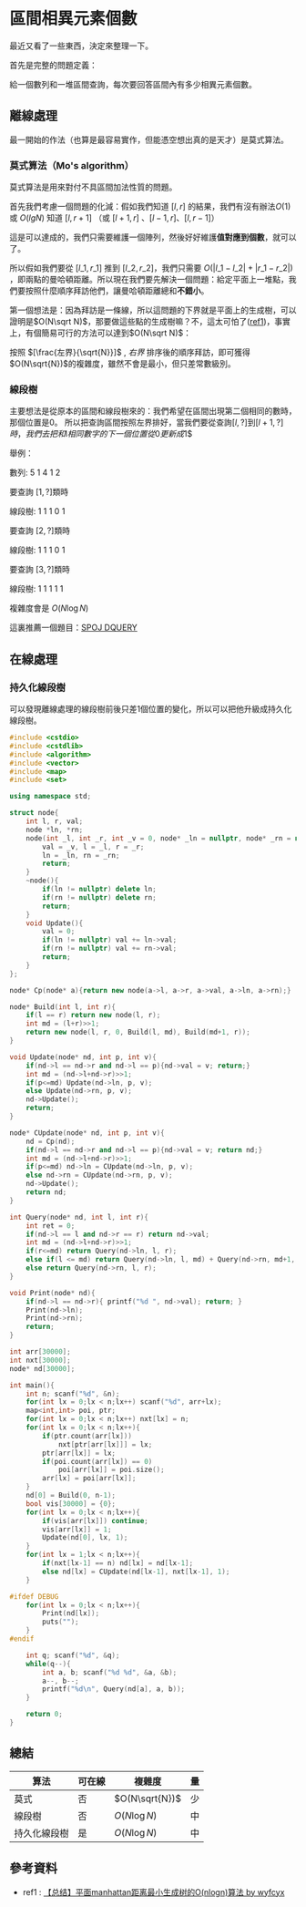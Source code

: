 # 區間相異元素個數

最近又看了一些東西，決定來整理一下。

首先是完整的問題定義：

給一個數列和一堆區間查詢，每次要回答區間內有多少相異元素個數。

## 離線處理

最一開始的作法（也算是最容易實作，但能憑空想出真的是天才）是莫式算法。

### 莫式算法（Mo's algorithm）

莫式算法是用來對付不具區間加法性質的問題。

首先我們考慮一個問題的化減：假如我們知道 $[l, r]$ 的結果，我們有沒有辦法$O(1)$或 $O(lgN)$ 知道 $[l, r+1]$ （或 $[l+1, r]$ 、$[l-1,r]$、$[l, r-1]$）

這是可以達成的，我們只需要維護一個陣列，然後好好維護**值對應到個數**，就可以了。

所以假如我們要從 $[l\_1, r\_1]$  推到 $[l\_2, r\_2]$，我們只需要 $O(|l\_1-l\_2|+|r\_1-r\_2|)$ ，即兩點的曼哈頓距離。所以現在我們要先解決一個問題：給定平面上一堆點，我們要按照什麼順序拜訪他們，讓曼哈頓距離總和**不錯小**。

第一個想法是：因為拜訪是一條線，所以這問題的下界就是平面上的生成樹，可以證明是$O(N\sqrt N)$，那要做這些點的生成樹嘛？不，這太可怕了([ref1](http://wyfcyx.logdown.com/posts/231702-summary-planar-manhattan-distance-minimum-spanning-tree-is-o-nlogn-algorithm))，事實上，有個簡易可行的方法可以達到$O(N\sqrt N)$：

按照 $[\frac{左界}{\sqrt{N}}]$ , $右界$ 排序後的順序拜訪，即可獲得$O(N\sqrt{N})$的複雜度，雖然不會是最小，但只差常數級別。

### 線段樹

主要想法是從原本的區間和線段樹來的：我們希望在區間出現第二個相同的數時，那個位置是$0$。
所以把查詢區間按照左界排好，當我們要從查詢$[l, ?]$到$[l+1, ?]時，我們去把和$l$相同數字的下一個位置從$0$更新成$1$

舉例：

數列: 5 1 4 1 2

要查詢 $[1, ?]$類時

線段樹: 1 1 1 0 1

要查詢 $[2, ?]$類時

線段樹: 1 1 1 0 1

要查詢 $[3, ?]$類時

線段樹: 1 1 1 1 1

複雜度會是 $O(N\log{N})$

這裏推薦一個題目：[SPOJ DQUERY](http://www.spoj.com/problems/DQUERY/en/)

## 在線處理

### 持久化線段樹

可以發現離線處理的線段樹前後只差1個位置的變化，所以可以把他升級成持久化線段樹。

```cpp
#include <cstdio>
#include <cstdlib>
#include <algorithm>
#include <vector>
#include <map>
#include <set>

using namespace std;

struct node{
    int l, r, val;
    node *ln, *rn;
    node(int _l, int _r, int _v = 0, node* _ln = nullptr, node* _rn = nullptr){
        val = _v, l = _l, r = _r;
        ln = _ln, rn = _rn;
        return;
    }
    ~node(){
        if(ln != nullptr) delete ln;
        if(rn != nullptr) delete rn;
        return;
    }
    void Update(){
        val = 0;
        if(ln != nullptr) val += ln->val;
        if(rn != nullptr) val += rn->val;
        return;
    }
};

node* Cp(node* a){return new node(a->l, a->r, a->val, a->ln, a->rn);}

node* Build(int l, int r){
    if(l == r) return new node(l, r);
    int md = (l+r)>>1;
    return new node(l, r, 0, Build(l, md), Build(md+1, r));
}

void Update(node* nd, int p, int v){
    if(nd->l == nd->r and nd->l == p){nd->val = v; return;}
    int md = (nd->l+nd->r)>>1;
    if(p<=md) Update(nd->ln, p, v);
    else Update(nd->rn, p, v);
    nd->Update();
    return;
}

node* CUpdate(node* nd, int p, int v){
    nd = Cp(nd);
    if(nd->l == nd->r and nd->l == p){nd->val = v; return nd;}
    int md = (nd->l+nd->r)>>1;
    if(p<=md) nd->ln = CUpdate(nd->ln, p, v);
    else nd->rn = CUpdate(nd->rn, p, v);
    nd->Update();
    return nd;
}

int Query(node* nd, int l, int r){
    int ret = 0;
    if(nd->l == l and nd->r == r) return nd->val;
    int md = (nd->l+nd->r)>>1;
    if(r<=md) return Query(nd->ln, l, r);
    else if(l <= md) return Query(nd->ln, l, md) + Query(nd->rn, md+1, r);
    else return Query(nd->rn, l, r);
}

void Print(node* nd){
    if(nd->l == nd->r){ printf("%d ", nd->val); return; }
    Print(nd->ln);
    Print(nd->rn);
    return;
}

int arr[30000];
int nxt[30000];
node* nd[30000];

int main(){
    int n; scanf("%d", &n);
    for(int lx = 0;lx < n;lx++) scanf("%d", arr+lx);
    map<int,int> poi, ptr;
    for(int lx = 0;lx < n;lx++) nxt[lx] = n;
    for(int lx = 0;lx < n;lx++){
        if(ptr.count(arr[lx]))
            nxt[ptr[arr[lx]]] = lx;
        ptr[arr[lx]] = lx;
        if(poi.count(arr[lx]) == 0)
            poi[arr[lx]] = poi.size();
        arr[lx] = poi[arr[lx]];
    }
    nd[0] = Build(0, n-1);
    bool vis[30000] = {0};
    for(int lx = 0;lx < n;lx++){
        if(vis[arr[lx]]) continue;
        vis[arr[lx]] = 1;
        Update(nd[0], lx, 1);
    }
    for(int lx = 1;lx < n;lx++){
        if(nxt[lx-1] == n) nd[lx] = nd[lx-1];
        else nd[lx] = CUpdate(nd[lx-1], nxt[lx-1], 1);
    }

#ifdef DEBUG
    for(int lx = 0;lx < n;lx++){
        Print(nd[lx]);
        puts("");
    }
#endif

    int q; scanf("%d", &q);
    while(q--){
        int a, b; scanf("%d %d", &a, &b);
        a--, b--;
        printf("%d\n", Query(nd[a], a, b));
    }

    return 0;
}

```

## 總結

| 算法        | 可在線 |複雜度| 量  |
|------------|-------|-----|-----|
| 莫式        | 否    |$O(N\sqrt{N})$| 少  |
| 線段樹      | 否    |$O(N\log{N})$| 中  |
| 持久化線段樹 | 是    |$O(N\log{N})$| 中  |

## 參考資料

* ref1 : [【总结】平面manhattan距离最小生成树的O(nlogn)算法 by wyfcyx](http://wyfcyx.logdown.com/posts/231702-summary-planar-manhattan-distance-minimum-spanning-tree-is-o-nlogn-algorithm)